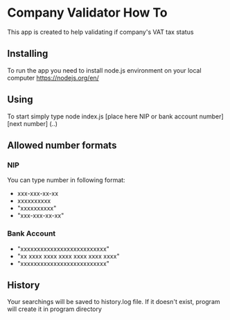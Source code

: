 # Company Validator How To

This app is created to help validating if company's VAT tax status

## Installing

To run the app you need to install node.js environment on your local computer
https://nodejs.org/en/

## Using

To start simply type node index.js [place here NIP or bank account number] [next number] (..)

## Allowed number formats
### NIP
You can type number in following format:
* xxx-xxx-xx-xx
* xxxxxxxxxx
* "xxxxxxxxxx"
* "xxx-xxx-xx-xx"
### Bank Account
* "xxxxxxxxxxxxxxxxxxxxxxxxxx"
* "xx xxxx xxxx xxxx xxxx xxxx xxxx"
* "xxxxxxxxxxxxxxxxxxxxxxxxxx"

## History
Your searchings will be saved to history.log file. If it doesn't exist, program will create it in program directory